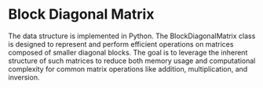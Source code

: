 # Block Diagonal Matrix

The data structure is implemented in Python. The BlockDiagonalMatrix class is designed to
represent and perform efficient operations on matrices composed of smaller diagonal blocks. The
goal is to leverage the inherent structure of such matrices to reduce both memory usage and
computational complexity for common matrix operations like addition, multiplication, and
inversion.
